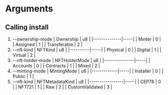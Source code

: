 # Arguments
## Calling install
1. --ownership-mode
| Ownership    | u8  |
|--------------|-----|
| Minter       | 0   |
| Assigned     | 1   |
| Transferable | 2   |
2. --nft-kind
| NFTKind  | u8  |
|----------|-----|
| Physical | 0   |
| Digital  | 1   |
| Virtual  | 2   |
3. --nft-holder-mode
| NFTHolderMode | u8  |
|---------------|-----|
| Accounts      | 0   |
| Contracts     | 1   |
| Mixed         | 2   |
4. --minting-mode
| MintingMode | u8  |
|-------------|-----|
| Installer   | 0   |
| Public      | 1   |
5. --nft-kind
| NFTMetadataKind | u8  |
|-----------------|-----|
| CEP78           | 0   |
| NFT721          | 1   |
| Raw             | 2   |
| CustomValidated | 3   |
